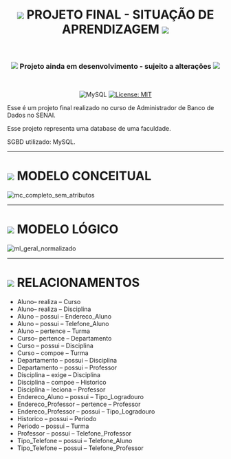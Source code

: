<h1 align='center'>
  <img src="https://icongr.am/material/database.svg?size=30&color=127369">
  PROJETO FINAL - SITUAÇÃO DE APRENDIZAGEM
  <img src="https://icongr.am/material/database.svg?size=30&color=127369">
</h1>

</br>

<h3 align='center'>
  <img src="https://icongr.am/material/alert-circle.svg?size=25&color=127369">
  Projeto ainda em desenvolvimento - sujeito a alterações
  <img src="https://icongr.am/material/alert-circle.svg?size=25&color=127369">
</h3>

</br>

<div align='center'>

  ![MySQL](https://img.shields.io/badge/mysql-127369.svg?style=for-the-badge&logo=mysql&logoColor=white)
  [![License: MIT](https://img.shields.io/badge/License-MIT-127369.svg?style=for-the-badge)](https://opensource.org/licenses/MIT)

</div>

Esse é um projeto final realizado no curso de Administrador de Banco de Dados no SENAI.

Esse projeto representa uma database de uma faculdade.

SGBD utilizado: MySQL.

---

<h1>
  <img src="https://icongr.am/material/checkbox-blank-circle.svg?size=20&color=127369">
  MODELO CONCEITUAL
</h1>

![mc_completo_sem_atributos](https://user-images.githubusercontent.com/107576199/232987853-056fd87f-553c-4b8e-afa6-afc1a14eeefe.png)

---

<h1>
  <img src="https://icongr.am/material/checkbox-blank-circle.svg?size=20&color=127369">
  MODELO LÓGICO
</h1>

![ml_geral_normalizado](https://user-images.githubusercontent.com/107576199/232988475-1aa70e65-c26c-426e-85cf-1933a276ebe4.png)

---

<h1>
  <img src="https://icongr.am/material/checkbox-blank-circle.svg?size=20&color=127369">
  RELACIONAMENTOS
</h1>

-	Aluno– realiza – Curso
-	Aluno– realiza – Disciplina
-	Aluno – possui – Endereco_Aluno
-	Aluno – possui – Telefone_Aluno
-	Aluno – pertence – Turma
-	Curso– pertence – Departamento
-	Curso – possui – Disciplina
-	Curso – compoe – Turma
-	Departamento – possui – Disciplina
-	Departamento – possui – Professor
-	Disciplina – exige – Disciplina
-	Disciplina – compoe – Historico
-	Disciplina – leciona – Professor
-	Endereco_Aluno – possui – Tipo_Logradouro
-	Endereco_Professor – pertence – Professor
-	Endereco_Professor – possui – Tipo_Logradouro
-	Historico – possui – Periodo
-	Periodo – possui – Turma
-	Professor – possui – Telefone_Professor
-	Tipo_Telefone – possui – Telefone_Aluno
-	Tipo_Telefone – possui – Telefone_Professor





